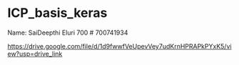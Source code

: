 # ICP_basis_keras

Name: SaiDeepthi Eluri
700 # 700741934

https://drive.google.com/file/d/1d9fwwfVeUpevVey7udKrnHPRAPkPYxK5/view?usp=drive_link
